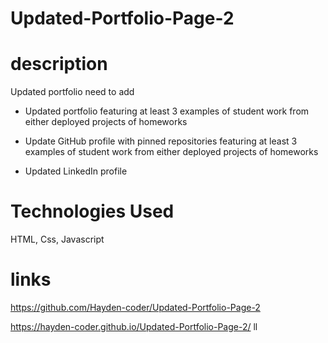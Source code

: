 # Updated-Portfolio-Page-2

# description
Updated portfolio need to add 

* Updated portfolio featuring at least 3 examples of student work from either deployed projects of homeworks

* Update GitHub profile with pinned repositories featuring at least 3 examples of student work from either deployed projects of homeworks

* Updated LinkedIn profile

# Technologies Used
HTML, Css, Javascript

# links

https://github.com/Hayden-coder/Updated-Portfolio-Page-2

https://hayden-coder.github.io/Updated-Portfolio-Page-2/
ll
